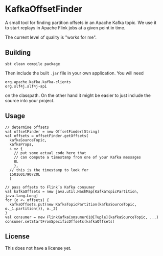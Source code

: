 # KafkaOffsetFinder
A small tool for finding partition offsets in an Apache Kafka topic.
We use it to start replays in Apache Flink jobs at a given point in time.

The current level of quality is "works for me".

## Building

    sbt clean compile package

Then include the built `.jar` file in your own application. You will need

    org.apache.kafka.kafka-clients
    org.slf4j.slf4j-api

on the classpath. On the other hand it might be easier to just include the
source into your project.

## Usage
    // determine offsets
    val offsetFinder = new OffsetFinder[String]
    val offsets = offsetFinder.getOffsets(
      kafkaSourceTopic,
      kafkaProps,
      s => {
        // put some actual code here that
        // can compute a timestamp from one of your Kafka messages
        0L
        },
      // this is the timestamp to look for  
      1501601790720L  
      )
    
    // pass offsets to Flink´s Kafka consumer
    val kafkaOffsets = new java.util.HashMap[KafkaTopicPartition, java.lang.Long] 
    for (o <- offsets) {
      kafkaOffsets.put(new KafkaTopicPartition(kafkaSourceTopic, o._1.partition()), o._2)
    }    
    val consumer = new FlinkKafkaConsumer010[Tuple](kafkaSourceTopic, ...)
    consumer.setStartFromSpecificOffsets(kafkaOffsets)

## License

This does not have a license yet.
